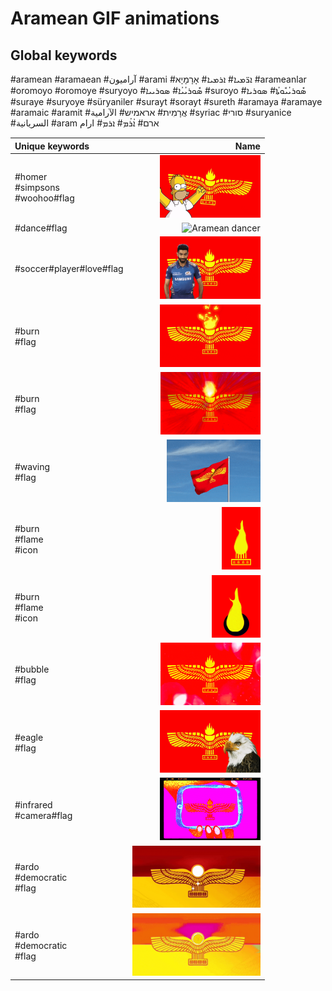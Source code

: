 # Aramean GIF animations

## Global keywords

#aramean #aramaean #آراميون #arami #ܐܪ̈ܡܝܐ# ܐܪܡܝܐ# אָרָמָיָא #arameanlar #oromoyo #oromoye #suryoyo #ܣܽܘܪܝܳܝܳܐ# ܣܘܪܝܝܐ #suroyo #ܣܽܘܪܝܳܝܽܘܬܳܐ# ܣܘܪܝܐ #suraye #suryoye #süryaniler #surayt #sorayt #sureth #aramaya #aramaye #aramaic #aramit #אֲרָמִית# אראמיש# الآرامية #syriac #סורי #suryanice #السريانية #aram ארם# ܐܳܪܳܡ# ܐܪܡ# ارام

| Unique keywords | Name |
| :-- | --: |
| #homer<br>#simpsons<br>#woohoo#flag| <img src="aramean-homer.gif" alt="Aramean homer flag" style="max-height: 100px"> |
| #dance#flag | <img src="aramean-dancer.gif" alt="Aramean dancer" style="max-height: 100px"> |
| #soccer#player#love#flag | <img src="aramean-soccer-love.gif" alt="Aramean flag soccer player love" style="max-height: 100px"> |
| #burn<br>#flag | <img src="aramean-burning-flag1.gif" alt="Aramean burning flag" style="max-height: 100px"> |
| #burn<br>#flag | <img src="aramean-burning-flag2.gif" alt="Aramean burning flag" style="max-height: 100px"> |
| #waving<br>#flag | <img src="aramean-waving-flag.gif" alt="Aramean waving flag" style="max-height: 100px"> |
| #burn<br>#flame<br>#icon | <img src="aramean-burning-icon1.gif" alt="Aramean butning icon" style="max-height: 100px"> |
| #burn<br>#flame<br>#icon | <img src="aramean-burning-icon2.gif" alt="Aramean burning icon" style="max-height: 100px"> |
| #bubble<br>#flag | <img src="aramean-bubble-flag1.gif" alt="Aramean bubble flag" style="max-height: 100px"> |
| #eagle<br>#flag | <img src="aramean-eagle1.gif" alt="Aramean eagle" style="max-height: 100px"> |
| #infrared<br>#camera#flag | <img src="aramean-infrared.gif" alt="Aramean infrared flag" style="max-height: 100px"> |
| #ardo<br>#democratic<br>#flag | <img src="aramean-ardo-democratic1.gif" alt="Aramean Democratic Organization" style="max-height: 100px"> |
| #ardo<br>#democratic<br>#flag | <img src="aramean-ardo-democratic2.gif" alt="Aramean Democratic Organization" style="max-height: 100px"> |
